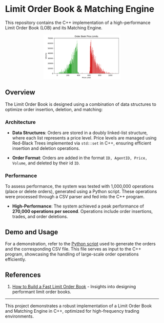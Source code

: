 # Limit Order Book & Matching Engine

This repository contains the C++ implementation of a high-performance Limit Order Book (LOB) and its Matching Engine.

<p align="center" width="100%">
    <img width="50%" src="demo/final_order_book.png"> 
</p>

## Overview

The Limit Order Book is designed using a combination of data structures to optimize order insertion, deletion, and matching:

### Architecture

- **Data Structures**: Orders are stored in a doubly linked-list structure, where each list represents a price level. Price levels are managed using Red-Black Trees implemented via `std::set` in C++, ensuring efficient insertion and deletion operations.

- **Order Format**: Orders are added in the format `ID, AgentID, Price, Volume`, and deleted by their id `ID`.

### Performance

To assess performance, the system was tested with 1,000,000 operations (place or delete orders), generated using a Python script. These operations were processed through a CSV parser and fed into the C++ program.

- **High-Performance**: The system achieved a peak performance of **270,000 operations per second**. Operations include order insertions, trades, and order deletions.

## Demo and Usage

For a demonstration, refer to the [Python script](demo/generate_orders.py) used to generate the orders and the corresponding CSV file. This file serves as input to the C++ program, showcasing the handling of large-scale order operations efficiently.

## References

1. [How to Build a Fast Limit Order Book](https://web.archive.org/web/20110410160306/http://howtohft.wordpress.com:80/2011/02/15/how-to-build-a-fast-limit-order-book) - Insights into designing performant limit order books.

---

This project demonstrates a robust implementation of a Limit Order Book and Matching Engine in C++, optimized for high-frequency trading environments.
